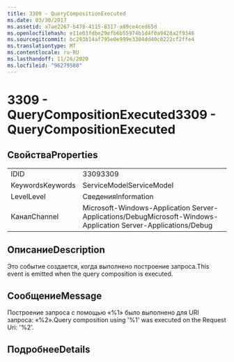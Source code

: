 ```yaml
---
title: 3309 - QueryCompositionExecuted
ms.date: 03/30/2017
ms.assetid: a7ae2267-b478-4115-8317-a89ce4ced65d
ms.openlocfilehash: e11e03fdbe29efb6b55974b1d4f0a9428a2f9346
ms.sourcegitcommit: bc293b14af795e0e999e3304dd40c0222cf2ffe4
ms.translationtype: MT
ms.contentlocale: ru-RU
ms.lasthandoff: 11/26/2020
ms.locfileid: "96279588"
---
```

# <a name="3309---querycompositionexecuted"></a><span data-ttu-id="de22f-102">3309 - QueryCompositionExecuted</span><span class="sxs-lookup"><span data-stu-id="de22f-102">3309 - QueryCompositionExecuted</span></span>

## <a name="properties"></a><span data-ttu-id="de22f-103">Свойства</span><span class="sxs-lookup"><span data-stu-id="de22f-103">Properties</span></span>  
  
|||  
|-|-|  
|<span data-ttu-id="de22f-104">ID</span><span class="sxs-lookup"><span data-stu-id="de22f-104">ID</span></span>|<span data-ttu-id="de22f-105">3309</span><span class="sxs-lookup"><span data-stu-id="de22f-105">3309</span></span>|  
|<span data-ttu-id="de22f-106">Keywords</span><span class="sxs-lookup"><span data-stu-id="de22f-106">Keywords</span></span>|<span data-ttu-id="de22f-107">ServiceModel</span><span class="sxs-lookup"><span data-stu-id="de22f-107">ServiceModel</span></span>|  
|<span data-ttu-id="de22f-108">Level</span><span class="sxs-lookup"><span data-stu-id="de22f-108">Level</span></span>|<span data-ttu-id="de22f-109">Сведения</span><span class="sxs-lookup"><span data-stu-id="de22f-109">Information</span></span>|  
|<span data-ttu-id="de22f-110">Канал</span><span class="sxs-lookup"><span data-stu-id="de22f-110">Channel</span></span>|<span data-ttu-id="de22f-111">Microsoft-Windows-Application Server-Applications/Debug</span><span class="sxs-lookup"><span data-stu-id="de22f-111">Microsoft-Windows-Application Server-Applications/Debug</span></span>|  
  
## <a name="description"></a><span data-ttu-id="de22f-112">Описание</span><span class="sxs-lookup"><span data-stu-id="de22f-112">Description</span></span>  

 <span data-ttu-id="de22f-113">Это событие создается, когда выполнено построение запроса.</span><span class="sxs-lookup"><span data-stu-id="de22f-113">This event is emitted when the query composition is executed.</span></span>  
  
## <a name="message"></a><span data-ttu-id="de22f-114">Сообщение</span><span class="sxs-lookup"><span data-stu-id="de22f-114">Message</span></span>  

 <span data-ttu-id="de22f-115">Построение запроса с помощью «%1» было выполнено для URI запроса: «%2».</span><span class="sxs-lookup"><span data-stu-id="de22f-115">Query composition using '%1' was executed on the Request Uri: '%2'.</span></span>  
  
## <a name="details"></a><span data-ttu-id="de22f-116">Подробнее</span><span class="sxs-lookup"><span data-stu-id="de22f-116">Details</span></span>
